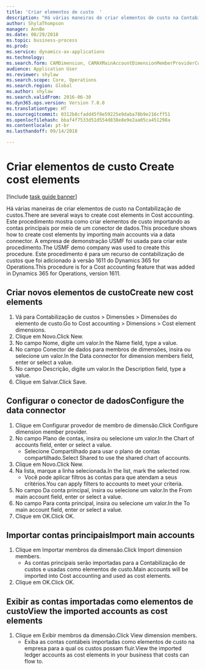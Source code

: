 ```yaml
--- 
title: 'Criar elementos de custo  '
description: "Há várias maneiras de criar elementos de custo na Contabilização de custos."
author: ShylaThompson
manager: AnnBe
ms.date: 08/29/2018
ms.topic: business-process
ms.prod: 
ms.service: dynamics-ax-applications
ms.technology: 
ms.search.form: CAMDimension, CAMAXMainAccountDimensionMemberProviderConfiguration, CAMDimensionMember
audience: Application User
ms.reviewer: shylaw
ms.search.scope: Core, Operations
ms.search.region: Global
ms.author: shylaw
ms.search.validFrom: 2016-06-30
ms.dyn365.ops.version: Version 7.0.0
ms.translationtype: HT
ms.sourcegitcommit: 0312b8cfadd45f8e59225e9daba78b9e216cff51
ms.openlocfilehash: bbaf4f7533d51d554d838e8e9e2aa05ca451298a
ms.contentlocale: pt-br
ms.lasthandoff: 09/14/2018

---
```

# <a name="create-cost-elements"></a><span data-ttu-id="20701-103">Criar elementos de custo  </span><span class="sxs-lookup"><span data-stu-id="20701-103">Create cost elements</span></span> 

[!include [task guide banner](../../includes/task-guide-banner.md)]

<span data-ttu-id="20701-104">Há várias maneiras de criar elementos de custo na Contabilização de custos.</span><span class="sxs-lookup"><span data-stu-id="20701-104">There are several ways to create cost elements in Cost accounting.</span></span> <span data-ttu-id="20701-105">Este procedimento mostra como criar elementos de custo importando as contas principais por meio de um conector de dados.</span><span class="sxs-lookup"><span data-stu-id="20701-105">This procedure shows how to create cost elements by importing main accounts via a data connector.</span></span> <span data-ttu-id="20701-106">A empresa de demonstração USMF foi usada para criar este procedimento.</span><span class="sxs-lookup"><span data-stu-id="20701-106">The USMF demo company was used to create this procedure.</span></span> <span data-ttu-id="20701-107">Este procedimento é para um recurso de contabilização de custos que foi adicionado à versão 1611 do Dynamics 365 for Operations.</span><span class="sxs-lookup"><span data-stu-id="20701-107">This procedure is for a Cost accounting feature that was added in Dynamics 365 for Operations, version 1611.</span></span>


## <a name="create-new-cost-elements"></a><span data-ttu-id="20701-108">Criar novos elementos de custo</span><span class="sxs-lookup"><span data-stu-id="20701-108">Create new cost elements</span></span>
1. <span data-ttu-id="20701-109">Vá para Contabilização de custos > Dimensões > Dimensões do elemento de custo.</span><span class="sxs-lookup"><span data-stu-id="20701-109">Go to Cost accounting > Dimensions > Cost element dimensions.</span></span>
2. <span data-ttu-id="20701-110">Clique em Novo.</span><span class="sxs-lookup"><span data-stu-id="20701-110">Click New.</span></span>
3. <span data-ttu-id="20701-111">No campo Nome, digite um valor.</span><span class="sxs-lookup"><span data-stu-id="20701-111">In the Name field, type a value.</span></span>
4. <span data-ttu-id="20701-112">No campo Conector de dados para membros de dimensões, insira ou selecione um valor.</span><span class="sxs-lookup"><span data-stu-id="20701-112">In the Data connector for dimension members field, enter or select a value.</span></span>
5. <span data-ttu-id="20701-113">No campo Descrição, digite um valor.</span><span class="sxs-lookup"><span data-stu-id="20701-113">In the Description field, type a value.</span></span>
6. <span data-ttu-id="20701-114">Clique em Salvar.</span><span class="sxs-lookup"><span data-stu-id="20701-114">Click Save.</span></span>

## <a name="configure-the-data-connector"></a><span data-ttu-id="20701-115">Configurar o conector de dados</span><span class="sxs-lookup"><span data-stu-id="20701-115">Configure the data connector</span></span>
1. <span data-ttu-id="20701-116">Clique em Configurar provedor de membro de dimensão.</span><span class="sxs-lookup"><span data-stu-id="20701-116">Click Configure dimension member provider.</span></span>
2. <span data-ttu-id="20701-117">No campo Plano de contas, insira ou selecione um valor.</span><span class="sxs-lookup"><span data-stu-id="20701-117">In the Chart of accounts field, enter or select a value.</span></span>
    * <span data-ttu-id="20701-118">Selecione Compartilhado para usar o plano de contas compartilhado.</span><span class="sxs-lookup"><span data-stu-id="20701-118">Select Shared to use the shared chart of accounts.</span></span>  
3. <span data-ttu-id="20701-119">Clique em Novo.</span><span class="sxs-lookup"><span data-stu-id="20701-119">Click New.</span></span>
4. <span data-ttu-id="20701-120">Na lista, marque a linha selecionada.</span><span class="sxs-lookup"><span data-stu-id="20701-120">In the list, mark the selected row.</span></span>
    * <span data-ttu-id="20701-121">Você pode aplicar filtros às contas para que atendam a seus critérios.</span><span class="sxs-lookup"><span data-stu-id="20701-121">You can apply filters to accounts to meet your criteria.</span></span>  
5. <span data-ttu-id="20701-122">No campo Da conta principal, insira ou selecione um valor.</span><span class="sxs-lookup"><span data-stu-id="20701-122">In the From main account field, enter or select a value.</span></span>
6. <span data-ttu-id="20701-123">No campo Para conta principal, insira ou selecione um valor.</span><span class="sxs-lookup"><span data-stu-id="20701-123">In the To main account field, enter or select a value.</span></span>
7. <span data-ttu-id="20701-124">Clique em OK.</span><span class="sxs-lookup"><span data-stu-id="20701-124">Click OK.</span></span>

## <a name="import-main-accounts"></a><span data-ttu-id="20701-125">Importar contas principais</span><span class="sxs-lookup"><span data-stu-id="20701-125">Import main accounts</span></span>
1. <span data-ttu-id="20701-126">Clique em Importar membros da dimensão.</span><span class="sxs-lookup"><span data-stu-id="20701-126">Click Import dimension members.</span></span>
    * <span data-ttu-id="20701-127">As contas principais serão importadas para a Contabilização de custos e usadas como elementos de custo.</span><span class="sxs-lookup"><span data-stu-id="20701-127">Main accounts will be imported into Cost accounting and used as cost elements.</span></span>  
2. <span data-ttu-id="20701-128">Clique em OK.</span><span class="sxs-lookup"><span data-stu-id="20701-128">Click OK.</span></span>

## <a name="view-the-imported-accounts-as-cost-elements"></a><span data-ttu-id="20701-129">Exibir as contas importadas como elementos de custo</span><span class="sxs-lookup"><span data-stu-id="20701-129">View the imported accounts as cost elements</span></span>
1. <span data-ttu-id="20701-130">Clique em Exibir membros da dimensão.</span><span class="sxs-lookup"><span data-stu-id="20701-130">Click View dimension members.</span></span>
    * <span data-ttu-id="20701-131">Exiba as contas contábeis importadas como elementos de custo na empresa para a qual os custos possam fluir.</span><span class="sxs-lookup"><span data-stu-id="20701-131">View the imported ledger accounts as cost elements in your business that costs can flow to.</span></span>  


